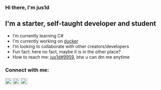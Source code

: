 ### Hi there, I'm jus1d
 
## I'm a starter, self-taught developer and student
 
- I’m currently learning C#
- I'm currently working on [ducker](https://github.com/jus1d/ducker)
- I’m looking to collaborate with other creators/developers
- Fun fact: here no fact, maybe it is in the other place?
- How to reach me: [jus1d#9959](https://discord.com/users/854777947465187339), btw u can dm me anytime
 
### Connect with me:
 
[<img align="left" alt="jus1d | VK" width="22px" src="https://cdn.jsdelivr.net/npm/simple-icons@v3/icons/vk.svg" />][vk]
[<img align="left" alt="jus1d | Twitter" width="22px" src="https://cdn.jsdelivr.net/npm/simple-icons@v3/icons/twitter.svg" />][twitter]
[<img align="left" alt="jus1d | Instagram" width="22px" src="https://cdn.jsdelivr.net/npm/simple-icons@v3/icons/instagram.svg" />][instagram]
 
[twitter]: https://twitter.com/jus1dq
[instagram]: https://www.instagram.com/jus1dd/?hl=ru
[vk]: https://vk.com/jus1d
